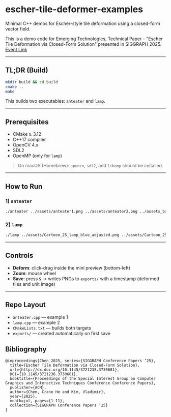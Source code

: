 # escher-tile-deformer-examples

Minimal C++ demos for Escher-style tile deformation using a closed-form vector field.

This is a demo code for Emerging Technologies, Technical Paper - "Escher Tile Deformation via Closed-Form Solution" presented in SIGGRAPH 2025. [Event Link](https://s2025.conference-schedule.org/presentation/?id=misc_210&sess=sess592)

---

## TL;DR (Build)

```bash
mkdir build && cd build
cmake ..
make
```

This builds two executables: `anteater` and `lamp`.

---

## Prerequisites

* CMake ≥ 3.12
* C++17 compiler
* OpenCV 4.x
* SDL2
* OpenMP (only for `lamp`)

> On macOS (Homebrew): `opencv`, `sdl2`, and `libomp` should be installed.

---

## How to Run

### 1) `anteater`

```bash
./anteater ../assets/anteater1.png ../assets/anteater2.png ../assets_background/bus.png
```

### 2) `lamp`

```bash
./lamp ../assets/Cartoon_25_lamp_blue_adjusted.png ../assets/Cartoon_25_lamp_blue_adjusted.png ../assets/Cartoon_25_lamp_blue_adjusted.png ../assets/Cartoon_25_lamp_blue_adjusted.png ../assets_background/living_room.png
```

---

## Controls

* **Deform**: click-drag inside the mini preview (bottom-left)
* **Zoom**: mouse wheel
* **Save**: press **`S`** → writes PNGs to `exports/` with a timestamp
  (deformed tiles and unit image)

---

## Repo Layout

* `anteater.cpp` — example 1
* `lamp.cpp` — example 2
* `CMakeLists.txt` — builds both targets
* `exports/` — created automatically on first save


## Bibliography
```
@inproceedings{Chen_2025, series={SIGGRAPH Conference Papers ’25},
  title={Escher Tile Deformation via Closed-Form Solution},
  url={http://dx.doi.org/10.1145/3721238.3730681},
  DOI={10.1145/3721238.3730681},
  booktitle={Proceedings of the Special Interest Group on Computer Graphics and Interactive Techniques Conference Conference Papers},
  publisher={ACM},
  author={Chen, Crane He and Kim, Vladimir},
  year={2025},
  month=jul, pages={1–11},
  collection={SIGGRAPH Conference Papers ’25}
}
```
